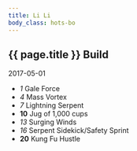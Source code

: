 ```yaml
---
title: Li Li
body_class: hots-bo
---
```


## {{ page.title }} Build
2017-05-01

-   _1_  Gale Force
-   _4_  Mass Vortex
-   _7_  Lightning Serpent
- __10__ Jug of 1,000 cups
-  _13_  Surging Winds
-  _16_  Serpent Sidekick/Safety Sprint
- __20__ Kung Fu Hustle
